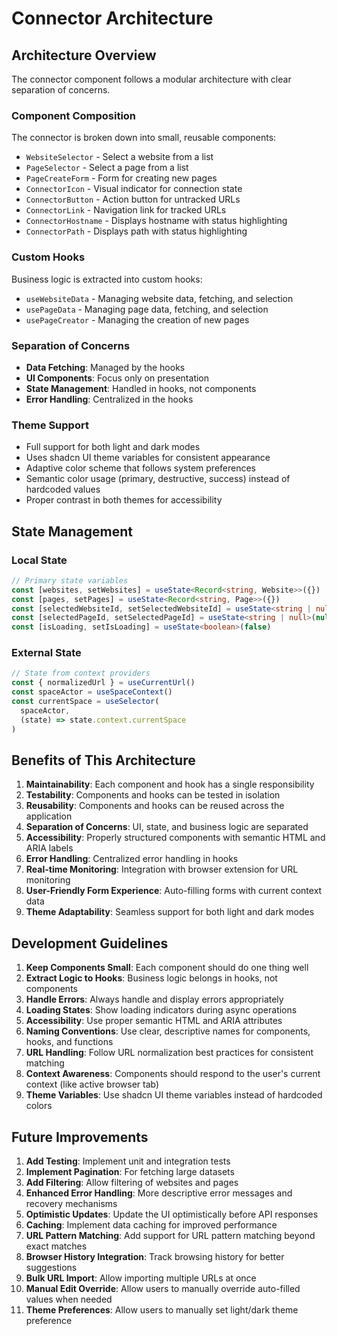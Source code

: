 # Connector Architecture

## Architecture Overview

The connector component follows a modular architecture with clear separation of concerns.

### Component Composition

The connector is broken down into small, reusable components:

- `WebsiteSelector` - Select a website from a list
- `PageSelector` - Select a page from a list
- `PageCreateForm` - Form for creating new pages
- `ConnectorIcon` - Visual indicator for connection state
- `ConnectorButton` - Action button for untracked URLs
- `ConnectorLink` - Navigation link for tracked URLs
- `ConnectorHostname` - Displays hostname with status highlighting
- `ConnectorPath` - Displays path with status highlighting

### Custom Hooks

Business logic is extracted into custom hooks:

- `useWebsiteData` - Managing website data, fetching, and selection
- `usePageData` - Managing page data, fetching, and selection
- `usePageCreator` - Managing the creation of new pages

### Separation of Concerns

- **Data Fetching**: Managed by the hooks
- **UI Components**: Focus only on presentation
- **State Management**: Handled in hooks, not components
- **Error Handling**: Centralized in the hooks

### Theme Support

- Full support for both light and dark modes
- Uses shadcn UI theme variables for consistent appearance
- Adaptive color scheme that follows system preferences
- Semantic color usage (primary, destructive, success) instead of hardcoded values
- Proper contrast in both themes for accessibility

## State Management

### Local State

```typescript
// Primary state variables
const [websites, setWebsites] = useState<Record<string, Website>>({})
const [pages, setPages] = useState<Record<string, Page>>({})
const [selectedWebsiteId, setSelectedWebsiteId] = useState<string | null>(null)
const [selectedPageId, setSelectedPageId] = useState<string | null>(null)
const [isLoading, setIsLoading] = useState<boolean>(false)
```

### External State

```typescript
// State from context providers
const { normalizedUrl } = useCurrentUrl()
const spaceActor = useSpaceContext()
const currentSpace = useSelector(
  spaceActor,
  (state) => state.context.currentSpace
)
```

## Benefits of This Architecture

1. **Maintainability**: Each component and hook has a single responsibility
2. **Testability**: Components and hooks can be tested in isolation
3. **Reusability**: Components and hooks can be reused across the application
4. **Separation of Concerns**: UI, state, and business logic are separated
5. **Accessibility**: Properly structured components with semantic HTML and ARIA labels
6. **Error Handling**: Centralized error handling in hooks
7. **Real-time Monitoring**: Integration with browser extension for URL monitoring
8. **User-Friendly Form Experience**: Auto-filling forms with current context data
9. **Theme Adaptability**: Seamless support for both light and dark modes

## Development Guidelines

1. **Keep Components Small**: Each component should do one thing well
2. **Extract Logic to Hooks**: Business logic belongs in hooks, not components
3. **Handle Errors**: Always handle and display errors appropriately
4. **Loading States**: Show loading indicators during async operations
5. **Accessibility**: Use proper semantic HTML and ARIA attributes
6. **Naming Conventions**: Use clear, descriptive names for components, hooks, and functions
7. **URL Handling**: Follow URL normalization best practices for consistent matching
8. **Context Awareness**: Components should respond to the user's current context (like active browser tab)
9. **Theme Variables**: Use shadcn UI theme variables instead of hardcoded colors

## Future Improvements

1. **Add Testing**: Implement unit and integration tests
2. **Implement Pagination**: For fetching large datasets
3. **Add Filtering**: Allow filtering of websites and pages
4. **Enhanced Error Handling**: More descriptive error messages and recovery mechanisms
5. **Optimistic Updates**: Update the UI optimistically before API responses
6. **Caching**: Implement data caching for improved performance
7. **URL Pattern Matching**: Add support for URL pattern matching beyond exact matches
8. **Browser History Integration**: Track browsing history for better suggestions
9. **Bulk URL Import**: Allow importing multiple URLs at once
10. **Manual Edit Override**: Allow users to manually override auto-filled values when needed
11. **Theme Preferences**: Allow users to manually set light/dark theme preference
